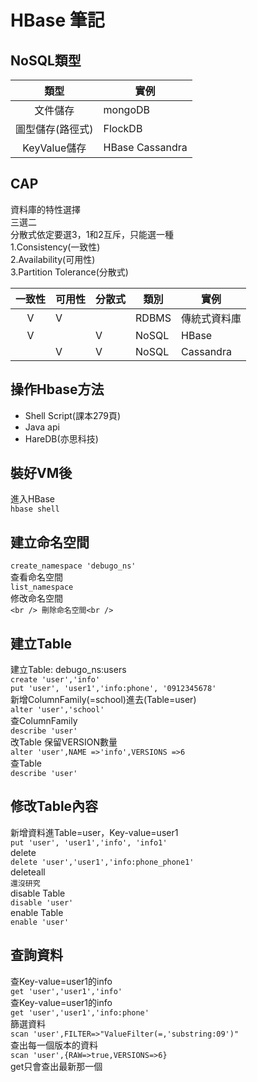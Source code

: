 # HBase 筆記

## NoSQL類型
|類型|實例|
|:---:|--|
|文件儲存|mongoDB|
|圖型儲存(路徑式)|FlockDB|
|KeyValue儲存|HBase Cassandra|

## CAP
資料庫的特性選擇<br />
三選二<br />
分散式依定要選3，1和2互斥，只能選一種<br />
1.Consistency(一致性)<br />
2.Availability(可用性)<br />
3.Partition Tolerance(分散式)<br />

|一致性|可用性|分散式|類別|實例|
|:---:|--|--|--|--|
|V|V||RDBMS|傳統式資料庫|
|V||V|NoSQL|HBase|
||V|V|NoSQL|Cassandra|

## 操作Hbase方法
* Shell Script(課本279頁)
* Java api
* HareDB(亦思科技)

## 裝好VM後
進入HBase<br />
`hbase shell`

## 建立命名空間
`create_namespace 'debugo_ns'`<br />
查看命名空間<br />
`list_namespace`<br />
修改命名空間<br />
``<br />
刪除命名空間<br />
``<br />


## 建立Table
建立Table: debugo_ns:users<br />
`create 'user','info'`<br />
`put 'user', 'user1','info:phone', '0912345678'`<br />
新增ColumnFamily(=school)進去(Table=user)<br />
`alter 'user','school'`<br />
查ColumnFamily<br />
`describe 'user'`<br />
改Table 保留VERSION數量<br />
`alter 'user',NAME =>'info',VERSIONS =>6`<br />
查Table<br />
`describe 'user'`


## 修改Table內容
新增資料進Table=user，Key-value=user1<br />
`put 'user', 'user1','info', 'info1'`<br />
delete<br />
`delete 'user','user1','info:phone_phone1'`<br />
deleteall<br />
`還沒研究`<br />
disable Table<br />
`disable 'user'`<br />
enable Table<br />
`enable 'user'`<br />

## 查詢資料
查Key-value=user1的info<br />
`get 'user','user1','info'`<br />
查Key-value=user1的info<br />
`get 'user','user1','info:phone'`<br />
篩選資料<br />
`scan 'user',FILTER=>"ValueFilter(=,'substring:09')"`<br />
查出每一個版本的資料<br />
`scan 'user',{RAW=>true,VERSIONS=>6}`<br />
get只會查出最新那一個<br />


<br />
<br />
<br />
<br />
<br />
